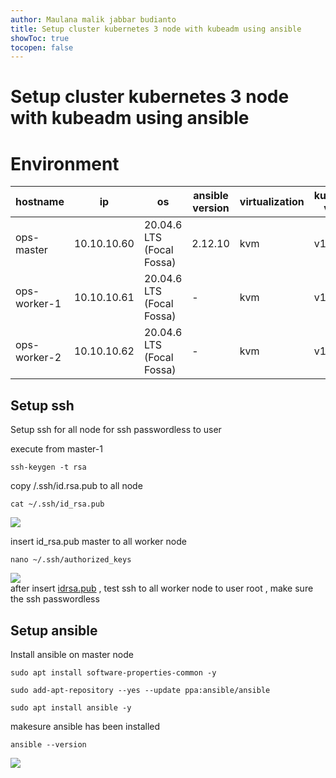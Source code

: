 ```yaml
---
author: Maulana malik jabbar budianto
title: Setup cluster kubernetes 3 node with kubeadm using ansible
showToc: true
tocopen: false
---
```

# Setup cluster kubernetes 3 node with kubeadm using ansible

# Environment

| hostname | ip  | os  | ansible version | virtualization | kubernetes version | containerd version |
| --- | --- | --- | --- | --- | --- | --- |
| ops-master | 10.10.10.60 | 20.04.6 LTS (Focal Fossa) | 2.12.10 | kvm | v1.29.15 | containerd://1.7.24 |
| ops-worker-1 | 10.10.10.61 | 20.04.6 LTS (Focal Fossa) | \-  | kvm | v1.29.15 | containerd://1.7.24 |
| ops-worker-2 | 10.10.10.62 | 20.04.6 LTS (Focal Fossa) | \-  | kvm | v1.29.15 | containerd://1.7.24 |

## Setup ssh

Setup ssh for all node for ssh passwordless to user

execute from master-1

```
ssh-keygen -t rsa
```

copy /.ssh/id.rsa.pub to all node

```
cat ~/.ssh/id_rsa.pub
```

![](/images/Screenshot_16.png)

insert id\_rsa.pub master to all worker node

```
nano ~/.ssh/authorized_keys
```

![](/images/Screenshot_17.png)  
after insert [idrsa.pub](http://idrsa.pub) , test ssh to all worker node to user root , make sure the ssh passwordless

## Setup ansible

Install ansible on master node

```
sudo apt install software-properties-common -y
```

```
sudo add-apt-repository --yes --update ppa:ansible/ansible
```

```
sudo apt install ansible -y
```

makesure ansible has been installed

```
ansible --version
```

![](/images/Screenshot_18.png)